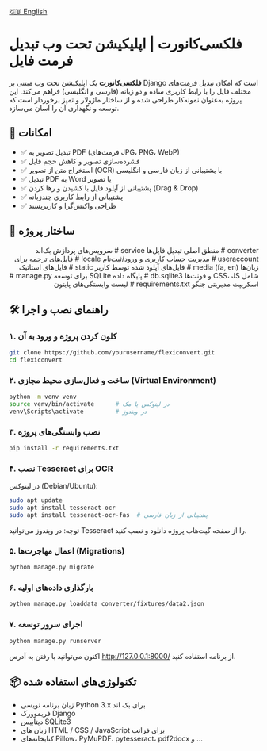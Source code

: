 [🇬🇧 English](README.md)

# فلکسی‌کانورت | اپلیکیشن تحت وب تبدیل فرمت فایل

**فلکسی‌کانورت** یک اپلیکیشن تحت وب مبتنی بر Django است که امکان تبدیل فرمت‌های مختلف فایل را با رابط کاربری ساده و دو زبانه (فارسی و انگلیسی) فراهم می‌کند. این پروژه به‌عنوان نمونه‌کار طراحی شده و از ساختار ماژولار و تمیز برخوردار است که توسعه و نگهداری آن را آسان می‌سازد.

## 🚀 امکانات

- ✅ تبدیل تصویر به PDF (فرمت‌های JPG، PNG، WebP)
- ✅ فشرده‌سازی تصویر و کاهش حجم فایل
- ✅ استخراج متن از تصویر (OCR) با پشتیبانی از زبان فارسی و انگلیسی
- ✅ تبدیل PDF به Word یا تصویر
- ✅ پشتیبانی از آپلود فایل با کشیدن و رها کردن (Drag & Drop)
- ✅ پشتیبانی از رابط کاربری چندزبانه
- ✅ طراحی واکنش‌گرا و کاربرپسند

## 🧩 ساختار پروژه
<div dir="rtl">
<span>converter # منطق اصلی تبدیل فایل‌ها</span>
<span>service # سرویس‌های پردازش بک‌اند</span>
<span>useraccount # مدیریت حساب کاربری و ورود/ثبت‌نام</span>
<span>locale # فایل‌های ترجمه برای زبان‌ها (fa, en)</span>
<span>media # فایل‌های آپلود شده توسط کاربر</span>
<span>static # فایل‌های استاتیک شامل CSS، JS و فونت‌ها</span>
<span>db.sqlite3 # پایگاه داده SQLite برای توسعه</span>
<span>manage.py # اسکریپت مدیریتی جنگو</span>
<span>requirements.txt # لیست وابستگی‌های پایتون</span>
</div>

## 🛠️ راهنمای نصب و اجرا

### ۱. کلون کردن پروژه و ورود به آن

```bash
git clone https://github.com/yourusername/flexiconvert.git
cd flexiconvert
```
### ۲. ساخت و فعال‌سازی محیط مجازی (Virtual Environment) 
```bash
python -m venv venv
source venv/bin/activate      # در لینوکس یا مک
venv\Scripts\activate         # در ویندوز
```
### ۳. نصب وابستگی‌های پروژه
```bash
pip install -r requirements.txt
```
### ۴. نصب Tesseract برای OCR
در لینوکس (Debian/Ubuntu):
```bash
sudo apt update
sudo apt install tesseract-ocr
sudo apt install tesseract-ocr-fas  # پشتیبانی از زبان فارسی
```
توجه: در ویندوز می‌توانید Tesseract را از صفحه گیت‌هاب پروژه دانلود و نصب کنید.

### ۵. اعمال مهاجرت‌ها (Migrations)

```bash
python manage.py migrate
```
### ۶. بارگذاری داده‌های اولیه
```bash
python manage.py loaddata converter/fixtures/data2.json
```
### ۷. اجرای سرور توسعه
```bash
python manage.py runserver
```
اکنون می‌توانید با رفتن به آدرس http://127.0.0.1:8000/ از برنامه استفاده کنید.

## 📦 تکنولوژی‌های استفاده شده

- زبان برنامه نویسی Python 3.x برای بک اند
- فریموورک Django
- دیتابیس SQLite3
- زبان های HTML / CSS / JavaScript برای فرانت
- کتابخانه‌های Pillow، PyMuPDF، pytesseract، pdf2docx و ...

